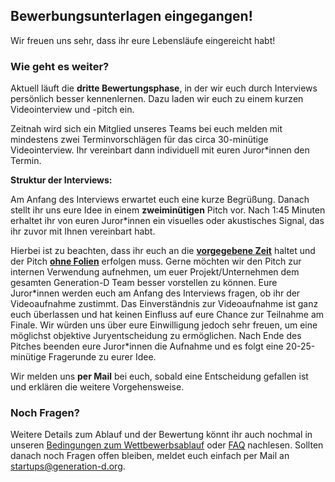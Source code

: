 ## Bewerbungsunterlagen eingegangen!

Wir freuen uns sehr, dass ihr eure Lebensläufe eingereicht habt!

### Wie geht es weiter?

Aktuell läuft die **dritte Bewertungsphase**, in der wir euch durch Interviews persönlich besser kennenlernen. Dazu laden wir euch zu einem kurzen Videointerview und -pitch ein.

Zeitnah wird sich ein Mitglied unseres Teams bei euch melden mit mindestens zwei Terminvorschlägen für das circa 30-minütige Videointerview. Ihr vereinbart dann individuell mit euren Juror\*innen den Termin.

**Struktur der Interviews:**

Am Anfang des Interviews erwartet euch eine kurze Begrüßung. Danach stellt ihr uns eure Idee in einem **zweiminütigen** Pitch vor. Nach 1:45 Minuten erhaltet ihr von euren Juror\*innen ein visuelles oder akustisches Signal, das ihr zuvor mit Ihnen vereinbart habt.

Hierbei ist zu beachten, dass ihr euch an die <u>**vorgegebene Zeit**</u> haltet und der Pitch <u>**ohne Folien**</u> erfolgen muss. Gerne möchten wir den Pitch zur internen Verwendung aufnehmen, um euer Projekt/Unternehmen dem gesamten Generation-D Team besser vorstellen zu können. Eure Juror\*innen werden euch am Anfang des Interviews fragen, ob ihr der Videoaufnahme zustimmt. Das Einverständnis zur Videoaufnahme ist ganz euch überlassen und hat keinen Einfluss auf eure Chance zur Teilnahme am Finale. Wir würden uns über eure Einwilligung jedoch sehr freuen, um eine möglichst objektive Juryentscheidung zu ermöglichen. Nach Ende des Pitches beenden eure Juror\*innen die Aufnahme und es folgt eine 20-25-minütige Fragerunde zu eurer Idee.

Wir melden uns **per Mail** bei euch, sobald eine Entscheidung gefallen ist und erklären die weitere Vorgehensweise.

### Noch Fragen?

Weitere Details zum Ablauf und der Bewertung könnt ihr auch nochmal in unseren [Bedingungen zum Wettbewerbsablauf](files/Ablauf_des_Bewerbungsprozesses_2025.pdf) oder [FAQ](https://generation-d.org/faq/) nachlesen. Sollten danach noch Fragen offen bleiben, meldet euch einfach per Mail an [startups@generation-d.org](mailto:startups@generation-d.org).
